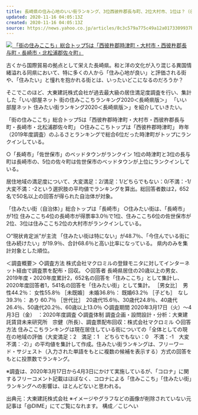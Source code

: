 ```yaml
---
title: 長崎県の住み心地のいい街ランキング、3位西彼杵郡長与町、2位大村市、1位は？（＠ＤＩＭＥ）
updated: 2020-11-16 04:05:13Z
created: 2020-11-16 04:05:13Z
source: https://news.yahoo.co.jp/articles/8c3c579a775c49a12a0173309937b17eb0e6b67e
---
```


[![](https://amd-pctr.c.yimg.jp/r/iwiz-amd/20201115-00010002-dime-000-1-view.jpg) 「街の住みここち」総合トップ5は「西彼杵郡時津町・大村市・西彼杵郡長与町・長崎市・北松浦郡佐々町」](https://news.yahoo.co.jp/articles/8c3c579a775c49a12a0173309937b17eb0e6b67e/images/000)

古くから国際貿易の拠点として栄えた長崎県。和と洋の文化が入り混じる異国情緒溢れる同県において、特に多くの人から「住み心地が良い」と評価される街や、「住みたい」と憧れを抱かれる街とは、いったいどこになるのだろうか？

そこでこのほど、大東建託株式会社が過去最大級の居住満足度調査を行い、集計した「いい部屋ネット 街の住みここちランキング2020＜長崎県版＞」 「いい部屋ネット 住みたい街ランキング2020＜長崎県版＞」を紹介していきたい。

「街の住みここち」総合トップ5は「西彼杵郡時津町・大村市・西彼杵郡長与町・長崎市・北松浦郡佐々町」 ○住みここちトップは「西彼杵郡時津町」 昨年（2019年度調査）のふるさとランキングで総合6位だった時津町がトップにランクインしている。

○「長崎市」「佐世保市」のベッドタウンがランクイン 1位の時津町と3位の長与町は長崎市の、5位の佐々町は佐世保市のベッドタウンが上位にランクインしている。

居住地域の満足度について、大変満足：2/満足：1/どちらでもない：0/不満：-1/大変不満：-2という選択肢の平均値でランキングを算出。総回答者数は2，652名で50名以上の回答が得られた自治体が対象。

「住みたい街（自治体）」総合トップは「長崎市」 ○住みたい街は、「長崎市」が1位 住みここち4位の長崎市が得票率3.0％で1位、住みここち6位の佐世保市が2位、3位は住みここち2位の大村市がランクインしている。

○“現状肯定派”が主流 「住みたい街は特にない」が48.7％、「今住んでいる街に住み続けたい」が19.9％、合計68.6％と高い比率になっている。
県内のみを集計対象とした順位。

＜調査概要＞ ◇調査方法 株式会社マクロミルの登録モニタに対してインターネット経由で調査票を配布・回収。 ◇回答者 長崎県居住の20歳以上の男女、2019年度・2020年度累計2，652名の回答を「住みここち」として集計し、2020年度回答者1，541名の回答を「住みたい街」として集計。 ［男女比］　男性44.2％： 女性55.8％ ［未既婚］ 未婚36.8％： 既婚63.2％ ［子ども］　なし 39.3％： あり 60.7％ ［世代比］　20歳代15.6％、30歳代24.8％、40歳代26.4％、50歳代20.2％、60歳以上13.0％ ◇調査期間 2020年3月17日（火）～4月3日（金）　：2020年度調査 ◇調査体制 調査企画・設問設計・分析：大東建託賃貸未来研究所　宗健（所長）、調査票配布回収：株式会社マクロミル ◇回答方法 住みここちランキングは現在居住している街についての「全体としての現在の地域の評価（大変満足：2　満足：1　どちらでもない：0　不満：-1　大変不満：-2）」の平均値を集計して作成。住みたい街ランキングは、フリーワード・サジェスト（入力された単語をもとに複数の候補を表示する）方式の回答をもとに投票数でランキング。

※調査は、2020年3月17日から4月3日にかけて実施しているが、「コロナ」に関するフリーコメント記載はほぼなく、コロナによる「住みここち」「住みたい街」ランキングへの影響は、ほとんどないと思われる。

出典元：大東建託株式会社
※イメージやグラフなどの画像が削除されていない元記事は「@DIME」にてご覧になれます。
構成／こじへい